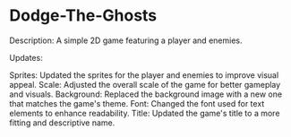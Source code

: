 # Dodge-The-Ghosts

Description:
A simple 2D game featuring a player and enemies.

Updates:

Sprites: Updated the sprites for the player and enemies to improve visual appeal.
Scale: Adjusted the overall scale of the game for better gameplay and visuals.
Background: Replaced the background image with a new one that matches the game's theme.
Font: Changed the font used for text elements to enhance readability.
Title: Updated the game's title to a more fitting and descriptive name.